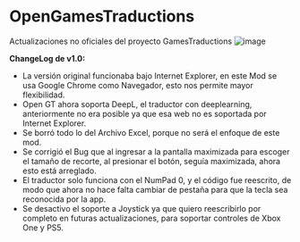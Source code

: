 # OpenGamesTraductions
Actualizaciones no oficiales del proyecto GamesTraductions
![image](https://user-images.githubusercontent.com/17991404/162554634-b3865942-331b-4814-8d0e-1856b8fbf07e.png)

**ChangeLog de v1.0:**
- La versión original funcionaba bajo Internet Explorer, en este Mod se usa Google Chrome como Navegador, esto nos permite mayor flexibilidad.
- Open GT ahora soporta DeepL, el traductor con deeplearning, anteriormente no era posible ya que esa web no es soportada por Internet Explorer.
- Se borró todo lo del Archivo Excel, porque no será el enfoque de este mod.
- Se corrigió el Bug que al ingresar a la pantalla maximizada para escoger el tamaño de recorte, al presionar el botón, seguía maximizada, ahora esto está arreglado.
- El traductor solo funciona con el NumPad 0, y el código fue reescrito, de modo que ahora no hace falta cambiar de pestaña para que la tecla sea reconocida por la app.
- Se desactivo el soporte a Joystick ya que quiero reescribirlo por completo en futuras actualizaciones, para soportar controles de Xbox One y PS5.
